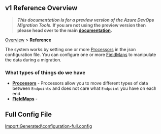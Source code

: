 ## v1 Reference Overview

>**_This documentation is for a preview version of the Azure DevOps Migration Tools._ If you are not using the preview version then please head over to the main [documentation](https://nkdagility.github.io/azure-devops-migration-tools).**


[Overview](.././index.md) > **Reference**

The system works by setting one or more [Processors](../v1/Processors/index.md) in the json 
configuration file. You can configure one or more [FieldMaps](../v1/FieldMaps/index.md) to 
manipulate the data during a migration.

### What types of things do we have

- **[Processors](../v1/Processors/index.md)** - Processors allow you to move different types of data between `Endpoints` and does not care what `Endpoint` you have on each end.
- **[FieldMaps](../v1/FieldMaps/index.md)** - 

## Full Config File

<Import:Generated\configuration-full.config>